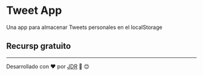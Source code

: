 # Tweet App

Una app para almacenar Tweets personales en el localStorage


## Recursp gratuito
---
Desarrollado con :heart: por [JDR](https://github.com/jdreina7/) :muscle: :blush: